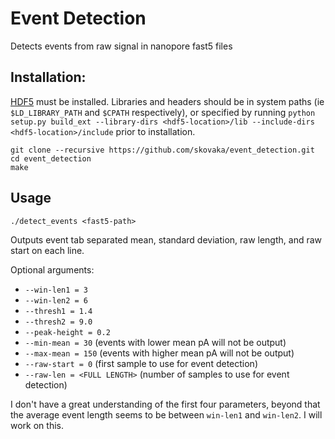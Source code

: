 # Event Detection

Detects events from raw signal in nanopore fast5 files

## Installation: 
[HDF5](https://www.hdfgroup.org/downloads/hdf5/) must be installed. Libraries and headers should be in system paths (ie `$LD_LIBRARY_PATH` and `$CPATH` respectively), or specified by running `python setup.py build_ext --library-dirs <hdf5-location>/lib --include-dirs <hdf5-location>/include` prior to installation.

```
git clone --recursive https://github.com/skovaka/event_detection.git
cd event_detection
make
```

## Usage
`./detect_events <fast5-path>`

Outputs event tab separated mean, standard deviation, raw length, and raw start on each line.

Optional arguments:
* `--win-len1 = 3`
* `--win-len2 = 6`
* `--thresh1 = 1.4`
* `--thresh2 = 9.0`
* `--peak-height = 0.2`
* `--min-mean = 30` (events with lower mean pA will not be output)
* `--max-mean = 150` (events with higher mean pA will not be output)
* `--raw-start = 0` (first sample to use for event detection)
* `--raw-len = <FULL LENGTH>` (number of samples to use for event detection)

I don't have a great understanding of the first four parameters, beyond that the average event length seems to be between `win-len1` and `win-len2`. I will work on this.
